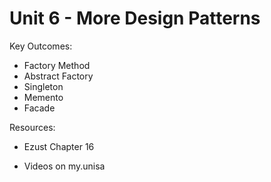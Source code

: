 # Unit 6 - More Design Patterns

Key Outcomes:

* Factory Method
* Abstract Factory
* Singleton
* Memento
* Facade

Resources:

* Ezust Chapter 16

* Videos on my.unisa



